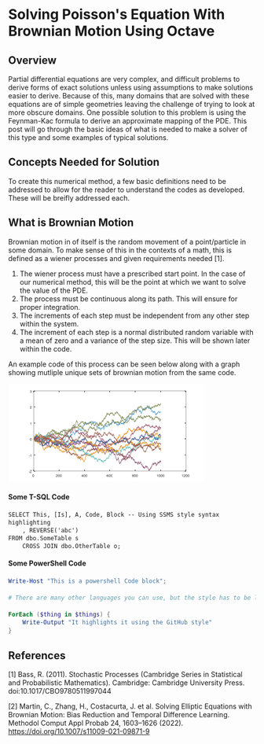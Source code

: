 # Solving Poisson's Equation With Brownian Motion Using Octave

**Overview**
---
Partial differential equations are very complex, and difficult problems to derive forms of exact solutions unless using assumptions to make solutions easier to derive. Because of this, many domains that are solved with these equations are of simple geometries leaving the challenge of trying to look at more obscure domains. One possible solution to this problem is using the Feynman-Kac formula to derive an approximate mapping of the PDE. This post will go through the basic ideas of what is needed to make a solver of this type and some examples of typical solutions.



## **Concepts Needed for Solution**

To create this numerical method, a few basic definitions need to be addressed to allow for the reader to understand the codes as developed. These will be breifly addressed each.

## **What is Brownian Motion**

Brownian motion in of itself is the random movement of a point/particle in some domain. To make sense of this in the contexts of a math, this is defined as a wiener processes and given requirements needed [1].

1. The wiener process must have a prescribed start point. In the case of our numerical method, this will be the point at which we want to solve the value of the PDE.
2. The process must be continuous along its path. This will ensure for proper integration.
3. The increments of each step must be independent from any other step within the system. 
4. The increment of each step is a normal distributed random variable with a mean of zero and a variance of the step size. This will be shown later within the code. 

An example code of this process can be seen below along with a graph showing mutliple unique sets of brownian motion from the same code.

![png](https://github.com/ZWolfgram/ZWolfgram.github.io/blob/04dec6b9cdc9a5f48bda5503ce6cb5eb0b1b046f/Extra/myfile.png)

#### Some T-SQL Code

```tsql
SELECT This, [Is], A, Code, Block -- Using SSMS style syntax highlighting
    , REVERSE('abc')
FROM dbo.SomeTable s
    CROSS JOIN dbo.OtherTable o;
```

#### Some PowerShell Code

```powershell
Write-Host "This is a powershell Code block";

# There are many other languages you can use, but the style has to be loaded first

ForEach ($thing in $things) {
    Write-Output "It highlights it using the GitHub style"
}
```
## References
[1] Bass, R. (2011). Stochastic Processes (Cambridge Series in Statistical and Probabilistic Mathematics). Cambridge: Cambridge University Press. doi:10.1017/CBO9780511997044

[2] Martin, C., Zhang, H., Costacurta, J. et al. Solving Elliptic Equations with Brownian Motion: Bias Reduction and Temporal Difference Learning. Methodol Comput Appl Probab 24, 1603–1626 (2022). https://doi.org/10.1007/s11009-021-09871-9

